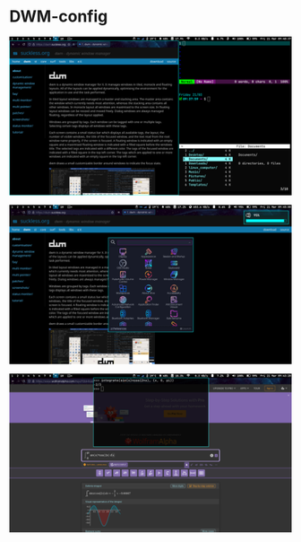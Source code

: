 # DWM-config

![screenshot1](screenshots/screenshot1.png)

![screenshot2](screenshots/screenshot2.png)

![screenshot3](screenshots/screenshot3.png)
